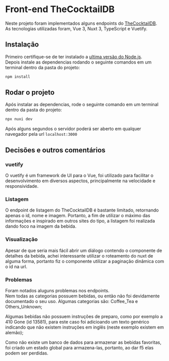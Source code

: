 # Front-end TheCocktailDB

Neste projeto foram implementados alguns endpoints do [TheCocktailDB](https://www.thecocktaildb.com/api.php).\
As tecnologias utilizadas foram, Vue 3, Nuxt 3, TypeScript e Vuetify.
## Instalação

Primeiro certifique-se de ter instalado a [ultima versão do Node.js](https://nodejs.org/en/download).\
Depois instale as dependencias rodando o seguinte comandos em um terminal dentro da pasta do projeto:
```bash
npm install

```

## Rodar o projeto

Após instalar as dependencias, rode o seguinte comando em um terminal dentro da pasta do projeto:

```bash
npx nuxi dev

```
Após alguns segundos o servidor poderá ser aberto em qualquer navegador pela url `localhost:3000`

## Decisões e outros comentários
### vuetify
O vuetify é um framework de UI para o Vue, foi utilizado para facilitar o desenvolvimento em diversos aspectos, principalmente na velocidade e responsividade.
### Listagem
O endpoint de listagem do TheCocktailDB é bastante limitado, retornando apenas o id, nome e imagem. Portanto, a fim de utilizar o máximo das informações e inspirado em outros sites do tipo, a listagem foi realizada dando foco na imagem da bebida.

### Visualização
Apesar de que seria mais fácil abrir um diálogo contendo o componente de detalhes da bebida, achei interessante utilizar o roteamento do nuxt de alguma forma, portanto fiz o componente utilizar a paginação dinâmica com o id na url.

### Problemas
Foram notados aluguns problemas nos endpoints.\
Nem todas as categorias possuem bebidas, ou então não foi devidamente documentado o seu uso. Algumas categorias são: Coffee_Tea e Others_Unknown;

Algumas bebidas não possuem instruções de preparo, como por exemplo a 410 Gone (id 13581), para este caso foi adicioando um texto genérico indicando que não existem instruções em inglês (neste exemplo existem em alemão);

Como não existe um banco de dados para armazenar as bebidas favoritas, foi criado um estado global para armazena-las, portanto, ao dar f5 elas podem ser perdidas.

